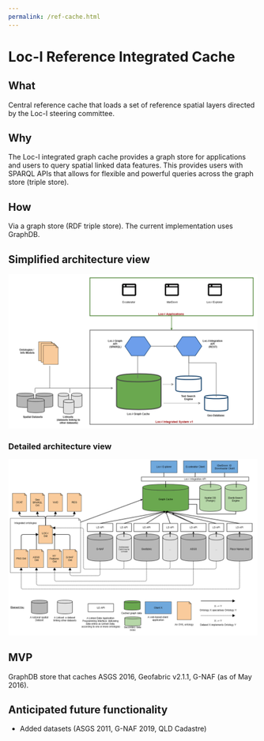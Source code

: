 ```yaml
---
permalink: /ref-cache.html
---
```


# Loc-I Reference Integrated Cache

## What

Central reference cache that loads a set of reference spatial layers directed by the Loc-I steering committee.
     
## Why

The Loc-I integrated graph cache provides a graph store for applications and users to query spatial linked data features. This provides users with SPARQL APIs that allows for flexible and powerful queries across the graph store (triple store).
     
## How 

Via a graph store (RDF triple store). The current implementation uses GraphDB.

## Simplified architecture view 

![Loc-I Technical Architecture Overview](images/loci-system-tech-overview-nov2019.png "Loc-I Technical Architecture Overview")

### Detailed architecture view 

![Loc-I Cache Architecture](images/loci-architecture-oct19.png "Loc-I Cache Architecture")

## MVP 

GraphDB store that caches ASGS 2016, Geofabric v2.1.1, G-NAF (as of May 2016).

## Anticipated future functionality

* Added datasets (ASGS 2011, G-NAF 2019, QLD Cadastre)


